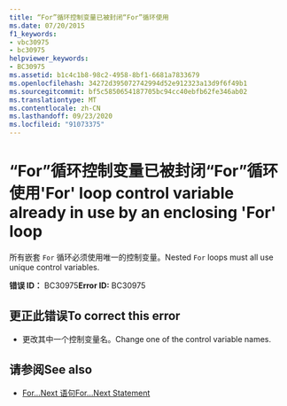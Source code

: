 ```yaml
---
title: “For”循环控制变量已被封闭“For”循环使用
ms.date: 07/20/2015
f1_keywords:
- vbc30975
- bc30975
helpviewer_keywords:
- BC30975
ms.assetid: b1c4c1b8-98c2-4958-8bf1-6681a7833679
ms.openlocfilehash: 34272d395072742994d52e912323a13d9f6f49b1
ms.sourcegitcommit: bf5c5850654187705bc94cc40ebfb62fe346ab02
ms.translationtype: MT
ms.contentlocale: zh-CN
ms.lasthandoff: 09/23/2020
ms.locfileid: "91073375"
---
```

# <a name="for-loop-control-variable-already-in-use-by-an-enclosing-for-loop"></a><span data-ttu-id="4fb2d-102">“For”循环控制变量已被封闭“For”循环使用</span><span class="sxs-lookup"><span data-stu-id="4fb2d-102">'For' loop control variable already in use by an enclosing 'For' loop</span></span>

<span data-ttu-id="4fb2d-103">所有嵌套 `For` 循环必须使用唯一的控制变量。</span><span class="sxs-lookup"><span data-stu-id="4fb2d-103">Nested `For` loops must all use unique control variables.</span></span>  
  
 <span data-ttu-id="4fb2d-104">**错误 ID：** BC30975</span><span class="sxs-lookup"><span data-stu-id="4fb2d-104">**Error ID:** BC30975</span></span>  
  
## <a name="to-correct-this-error"></a><span data-ttu-id="4fb2d-105">更正此错误</span><span class="sxs-lookup"><span data-stu-id="4fb2d-105">To correct this error</span></span>  
  
- <span data-ttu-id="4fb2d-106">更改其中一个控制变量名。</span><span class="sxs-lookup"><span data-stu-id="4fb2d-106">Change one of the control variable names.</span></span>  
  
## <a name="see-also"></a><span data-ttu-id="4fb2d-107">请参阅</span><span class="sxs-lookup"><span data-stu-id="4fb2d-107">See also</span></span>

- [<span data-ttu-id="4fb2d-108">For...Next 语句</span><span class="sxs-lookup"><span data-stu-id="4fb2d-108">For...Next Statement</span></span>](../language-reference/statements/for-next-statement.md)
